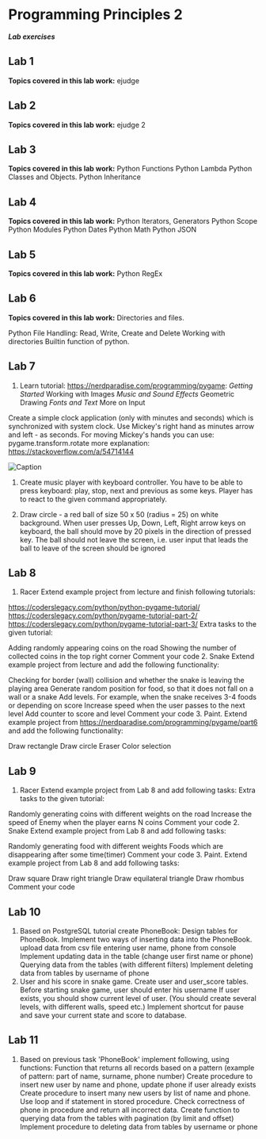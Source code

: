 # Programming Principles 2

***Lab exercises***

## Lab 1

**Topics covered in this lab work:**
ejudge

## Lab 2

**Topics covered in this lab work:**
ejudge 2

## Lab 3

**Topics covered in this lab work:**
Python Functions
Python Lambda
Python Classes and Objects.
Python Inheritance

## Lab 4

**Topics covered in this lab work:**
Python Iterators, Generators
Python Scope
Python Modules
Python Dates
Python Math
Python JSON

## Lab 5

**Topics covered in this lab work:**
Python RegEx

## Lab 6

**Topics covered in this lab work:**
Directories and files.

Python File Handling: Read, Write, Create and Delete
Working with directories
Builtin function of python.

## Lab 7

1. Learn tutorial: <https://nerdparadise.com/programming/pygame>: *Getting Started* Working with Images *Music and Sound Effects* Geometric Drawing *Fonts and Text* More on Input

Create a simple clock application (only with minutes and seconds) which is synchronized with system clock. Use Mickey's right hand as minutes arrow and left - as seconds. For moving Mickey's hands you can use: pygame.transform.rotate more explanation: <https://stackoverflow.com/a/54714144>

![Caption](https://github.com/Beisenbek/programming-principles-2/raw/main/Lab07/images/mickeyclock.jpeg)

1. Create music player with keyboard controller. You have to be able to press keyboard: play, stop, next and previous as some keys. Player has to react to the given command appropriately.

1. Draw circle - a red ball of size 50 x 50 (radius = 25) on white background. When user presses Up, Down, Left, Right arrow keys on keyboard, the ball should move by 20 pixels in the direction of pressed key. The ball should not leave the screen, i.e. user input that leads the ball to leave of the screen should be ignored

## Lab 8

1. Racer
Extend example project from lecture and finish following tutorials:

<https://coderslegacy.com/python/python-pygame-tutorial/>
<https://coderslegacy.com/python/pygame-tutorial-part-2/>
<https://coderslegacy.com/python/pygame-tutorial-part-3/>
Extra tasks to the given tutorial:

Adding randomly appearing coins on the road
Showing the number of collected coins in the top right corner
Comment your code
2. Snake
Extend example project from lecture and add the following functionality:

Checking for border (wall) collision and whether the snake is leaving the playing area
Generate random position for food, so that it does not fall on a wall or a snake
Add levels. For example, when the snake receives 3-4 foods or depending on score
Increase speed when the user passes to the next level
Add counter to score and level
Comment your code
3. Paint.
Extend example project from <https://nerdparadise.com/programming/pygame/part6> and add the following functionality:

Draw rectangle
Draw circle
Eraser
Color selection

## Lab 9

1. Racer
Extend example project from Lab 8 and add following tasks: Extra tasks to the given tutorial:

Randomly generating coins with different weights on the road
Increase the speed of Enemy when the player earns N coins
Comment your code
2. Snake
Extend example project from Lab 8 and add following tasks:

Randomly generating food with different weights
Foods which are disappearing after some time(timer)
Comment your code
3. Paint.
Extend example project from Lab 8 and add following tasks:

Draw square
Draw right triangle
Draw equilateral triangle
Draw rhombus
Comment your code

## Lab 10

1. Based on PostgreSQL tutorial create PhoneBook:
Design tables for PhoneBook.
Implement two ways of inserting data into the PhoneBook.
upload data from csv file
entering user name, phone from console
Implement updating data in the table (change user first name or phone)
Querying data from the tables (with different filters)
Implement deleting data from tables by username of phone
2. User and his score in snake game.
Create user and user_score tables.
Before starting snake game, user should enter his username
If user exists, you should show current level of user. (You should create several levels, with different walls, speed etc.)
Implement shortcut for pause and save your current state and score to database.

## Lab 11

1. Based on previous task 'PhoneBook' implement following, using functions:
Function that returns all records based on a pattern (example of pattern: part of name, surname, phone number)
Create procedure to insert new user by name and phone, update phone if user already exists
Create procedure to insert many new users by list of name and phone. Use loop and if statement in stored procedure. Check correctness of phone in procedure and return all incorrect data.
Create function to querying data from the tables with pagination (by limit and offset)
Implement procedure to deleting data from tables by username or phone
